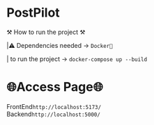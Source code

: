 # PostPilot

⚒ How to run the project ⚒

|⚠ Dependencies needed -> `Docker🐳`

| to run the project -> `docker-compose up --build`

# 🌐Access Page🌐

FrontEnd`http://localhost:5173/`\
Backend`http://localhost:5000/`
